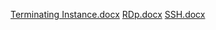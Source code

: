 [Terminating Instance.docx](https://github.com/SowmyaRaji2349/cloud-computing-internship/files/11990562/Terminating.Instance.docx)
[RDp.docx](https://github.com/SowmyaRaji2349/cloud-computing-internship/files/12035596/RDp.docx)
[SSH.docx](https://github.com/SowmyaRaji2349/cloud-computing-internship/files/12038470/SSH.docx)
